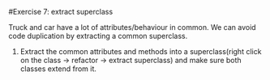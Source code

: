 #Exercise 7: extract superclass

Truck and car have a lot of attributes/behaviour in common. We can avoid code duplication by extracting a common superclass. 


1. Extract the common attributes and methods into a superclass(right click on the class -> refactor -> extract superclass) and make sure both classes extend from it.